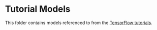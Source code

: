 # Tutorial Models

This folder contains models referenced to from the [TensorFlow tutorials](https://www.tensorflow.org/tutorials/).
